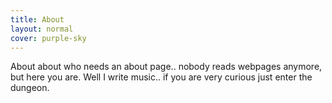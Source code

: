 ```yaml
---
title: About
layout: normal
cover: purple-sky
---
```


<p> About about who needs an about page.. nobody reads webpages anymore, but here you are. Well I write music.. if you are very curious just enter the dungeon. </p>